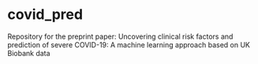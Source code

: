 # covid_pred
Repository for the preprint paper: Uncovering clinical risk factors and prediction of severe COVID-19: A machine learning approach based on UK Biobank data
